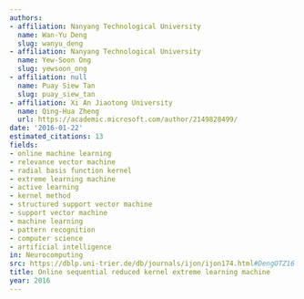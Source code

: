 ```yaml
---
authors:
- affiliation: Nanyang Technological University
  name: Wan-Yu Deng
  slug: wanyu_deng
- affiliation: Nanyang Technological University
  name: Yew-Soon Ong
  slug: yewsoon_ong
- affiliation: null
  name: Puay Siew Tan
  slug: puay_siew_tan
- affiliation: Xi An Jiaotong University
  name: Qing-Hua Zheng
  url: https://academic.microsoft.com/author/2149828499/
date: '2016-01-22'
estimated_citations: 13
fields:
- online machine learning
- relevance vector machine
- radial basis function kernel
- extreme learning machine
- active learning
- kernel method
- structured support vector machine
- support vector machine
- machine learning
- pattern recognition
- computer science
- artificial intelligence
in: Neurocomputing
src: https://dblp.uni-trier.de/db/journals/ijon/ijon174.html#DengOTZ16
title: Online sequential reduced kernel extreme learning machine
year: 2016
---
```

